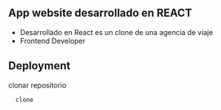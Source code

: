 ## App website desarrollado en REACT 

- Desarrollado en React es un clone de una agencia de viaje 
- Frontend Developer

## Deployment

clonar repositorio

```bash
  clone
```